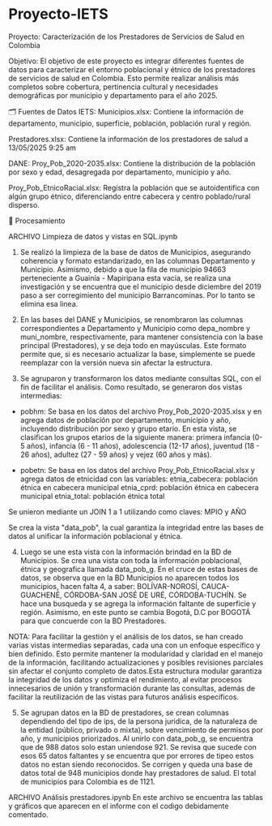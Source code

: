 # Proyecto-IETS

Proyecto: Caracterización de los Prestadores de Servicios de Salud en Colombia

Objetivo: El objetivo de este proyecto es integrar diferentes fuentes de datos para caracterizar el entorno poblacional y étnico de los prestadores de servicios de salud en Colombia. Esto permite realizar análisis más completos sobre cobertura, pertinencia cultural y necesidades demográficas por municipio y departamento para el año 2025.

🗂️ Fuentes de Datos
IETS: 
Municipios.xlsx: Contiene la información de departamento, municipio, superficie, población, población rural y región. 

Prestadores.xlsx: Contiene la información de los prestadores de salud a 13/05/2025 9:25 am


DANE: 
Proy_Pob_2020-2035.xlsx: Contiene la distribución de la población por sexo y edad, desagregada por departamento, municipio y año. 

Proy_Pob_EtnicoRacial.xlsx: Registra la población que se autoidentifica con algún grupo étnico, diferenciando entre cabecera y centro poblado/rural disperso.

🔄 Procesamiento

ARCHIVO Limpieza de datos y vistas en SQL.ipynb

1. Se realizó la limpieza de la base de datos de Municipios, asegurando coherencia y formato estandarizado, en las columnas Departamento y Municipio. Asimismo, debido a que la fila de municipio 94663 perteneciente a Guainía - Mapiripana esta vacia, se realiza una investigación y se encuentra que el municipio desde diciembre del 2019 paso a ser corregimiento del municipio Barrancominas. Por lo tanto se elimina esa linea. 

2. En las bases del DANE y Municipios, se renombraron las columnas correspondientes a Departamento y Municipio como depa_nombre y muni_nombre, respectivamente, para mantener consistencia con la base principal (Prestadores), y se deja todo en mayúsculas. Este formato permite que, si es necesario actualizar la base, simplemente se puede reemplazar con la versión nueva sin afectar la estructura.

3. Se agruparon y transformaron los datos mediante consultas SQL, con el fin de facilitar el análisis. Como resultado, se generaron dos vistas intermedias: 

- pobhm: Se basa en los datos del archivo Proy_Pob_2020-2035.xlsx y en agrega datos de población por departamento, municipio y año, incluyendo distribución por sexo y grupo etario. En esta vista, se clasifican los grupos etarios de la siguiente manera: primera infancia (0-5 años), infancia (6 - 11 años), adolescencia (12-17 años), juventud (18 - 26 años), adultez (27 - 59 años) y vejez (60 años y más).

- pobetn: Se basa en los datos del archivo Proy_Pob_EtnicoRacial.xlsx y agrega datos de etnicidad con las variables:
etnia_cabecera: población étnica en cabecera municipal
etnia_cprd: población étnica en cabecera municipal
etnia_total: población étnica total

Se unieron mediante un JOIN 1 a 1 utilizando como claves: MPIO y AÑO

Se crea la vista "data_pob", la cual garantiza la integridad entre las bases de datos al unificar la información poblacional y étnica. 

4. Luego se une esta vista con la información brindad en la BD de Municipios. Se crea una vista con toda la información poblacional, étnica y geografica llamada data_pob_g. En el cruce de estas bases de datos, se observa que en la BD Municipios no aparecen todos los municipios, hacen falta 4, a saber: 
BOLÍVAR-NOROSÍ, CAUCA-GUACHENÉ, CÓRDOBA-SAN JOSÉ DE URÉ, CÓRDOBA-TUCHÍN. Se hace una busqueda y se agrega la información faltante de superficie y región. 
Asimismo, en este punto se cambia Bogotá, D.C por BOGOTÁ para que concuerde con la BD Prestadores. 

NOTA: Para facilitar la gestión y el análisis de los datos, se han creado varias vistas intermedias separadas, cada una con un enfoque específico y bien definido. Esto permite mantener la modularidad y claridad en el manejo de la información, facilitando actualizaciones y posibles revisiones parciales sin afectar el conjunto completo de datos.Esta estructura modular garantiza la integridad de los datos y optimiza el rendimiento, al evitar procesos innecesarios de unión y transformación durante las consultas, además de facilitar la reutilización de las vistas para futuros análisis específicos.

5. Se agrupan datos en la BD de prestadores, se crean columnas dependiendo del tipo de ips, de la persona juridica, de la naturaleza de la entidad (público, privado o mixta), sobre vencimiento de permisos por año, y municipios priorizados. Al unirlo con data_pob_g, se encuentra que de 988 datos solo estan uniendose 921. Se revisa que sucede con esos 65 datos faltantes y se encuentra que por errores de tipeo estos datos no estan siendo reconocidos. Se corrigen y queda una base de datos total de 948 municipios donde hay prestadores de salud. El total de municipios para Colombia es de 1121.

ARCHIVO Análisis prestadores.ipynb
En este archivo se encuentra las tablas y gráficos que aparecen en el informe con el codigo debidamente comentado. 

